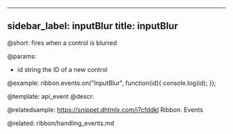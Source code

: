 
---
sidebar_label: inputBlur
title: inputBlur
---          

@short:
fires when a control is blurred

@params:
- id 		string		the ID of a new control


@example:
ribbon.events.on("InputBlur", function(id){
    console.log(id);
});


@template: api_event
@descr:

@relatedsample: https://snippet.dhtmlx.com/i7cfddkl	Ribbon. Events

@related: ribbon/handling_events.md